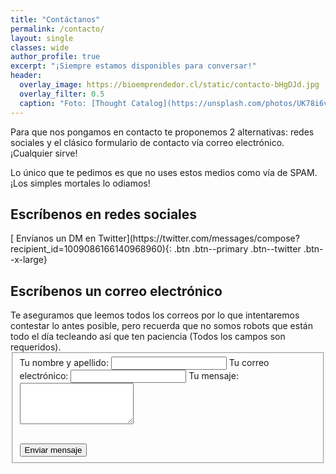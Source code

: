 ```yaml
---
title: "Contáctanos"
permalink: /contacto/
layout: single
classes: wide
author_profile: true
excerpt: "¡Siempre estamos disponibles para conversar!"
header:
  overlay_image: https://bioemprendedor.cl/static/contacto-bHgDJd.jpg
  overlay_filter: 0.5
  caption: "Foto: [Thought Catalog](https://unsplash.com/photos/UK78i6vK3sc) @ Unsplash"
---
```


Para que nos pongamos en contacto te proponemos 2 alternativas: redes sociales y el clásico formulario de contacto vía correo electrónico. ¡Cualquier sirve!

Lo único que te pedimos es que no uses estos medios como vía de SPAM. ¡Los simples mortales lo odiamos!

<h2>Escríbenos en redes sociales</h2>
[<i class="fab fa-twitter"></i> Envíanos un DM en Twitter](https://twitter.com/messages/compose?recipient_id=1009086166140968960){: .btn .btn--primary .btn--twitter .btn--x-large}

<h2>Escríbenos un correo electrónico</h2>
Te aseguramos que leemos todos los correos por lo que intentaremos contestar lo antes posible, pero recuerda que no somos robots <i class="fas fa-robot"></i> que están todo el día tecleando así que ten paciencia (Todos los campos son requeridos).

<form name="contacto" action="/contacto/enviado" method="POST" data-netlify="true" netlify-honeypot="_gotcha">
  <fieldset>
    <i class="fas fa-fw fa-user-ninja"></i> Tu nombre y apellido: <input class="input" id="name" type="text" name="name" value="" required="required" />
    <i class="fas fa-fw fa-at"></i> Tu correo electrónico: <input class="input" id="_replyto" type="email" name="_replyto" value="" required="required" />
    <i class="fas fa-fw fa-pencil-alt"></i> Tu mensaje:<textarea class="textarea" rows="4" id="message" name="message" required="required"></textarea>
    <p>
      <div data-netlify-recaptcha></div>
    </p>
    <br/>
    <input type="text" name="_gotcha" style="display:none">
    <input type="hidden" name="_subject" value="Nuevo mensaje desde el blog">
    <input class="button" type="submit" value="Enviar mensaje" />
  </fieldset>
</form>

